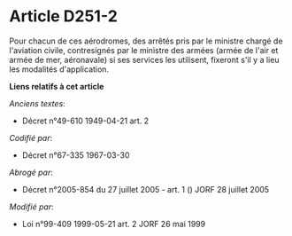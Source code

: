 # Article D251-2

Pour chacun de ces aérodromes, des arrêtés pris par le ministre chargé de l'aviation civile, contresignés par le ministre des
armées (armée de l'air et armée de mer, aéronavale) si ses services les utilisent, fixeront s'il y a lieu les modalités
d'application.

**Liens relatifs à cet article**

_Anciens textes_:

  - Décret n°49-610 1949-04-21 art. 2

_Codifié par_:

  - Décret n°67-335 1967-03-30

_Abrogé par_:

  - Décret n°2005-854 du 27 juillet 2005 - art. 1 () JORF 28 juillet 2005

_Modifié par_:

  - Loi n°99-409 1999-05-21 art. 2 JORF 26 mai 1999
